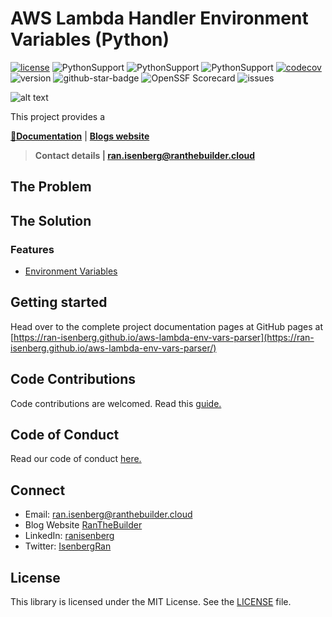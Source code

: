 
# AWS Lambda Handler Environment Variables (Python)

[![license](https://img.shields.io/github/license/ran-isenberg/aws-lambda-env-vars-parser)](https://github.com/ran-isenberg/aws-lambda-env-vars-parser/blob/master/LICENSE)
![PythonSupport](https://img.shields.io/static/v1?label=python&message=3.8.1&color=blue?style=flat-square&logo=python)
![PythonSupport](https://img.shields.io/static/v1?label=python&message=3.9&color=blue?style=flat-square&logo=python)
![PythonSupport](https://img.shields.io/static/v1?label=python&message=3.10&color=blue?style=flat-square&logo=python)
[![codecov](https://codecov.io/gh/ran-isenberg/aws-lambda-env-vars-parser/branch/main/graph/badge.svg?token=P2K7K4KICF)](https://codecov.io/gh/ran-isenberg/aws-lambda-env-vars-parser)
![version](https://img.shields.io/github/v/release/ran-isenberg/aws-lambda-env-vars-parser)
![github-star-badge](https://img.shields.io/github/stars/ran-isenberg/aws-lambda-env-vars-parser.svg?style=social)
![OpenSSF Scorecard](https://api.securityscorecards.dev/projects/github.com/ran-isenberg/aws-lambda-env-vars-parser/badge)
![issues](https://img.shields.io/github/issues/ran-isenberg/aws-lambda-env-vars-parser)

![alt text](https://github.com/ran-isenberg/aws-lambda-env-vars-parser/blob/main/docs/media/banner.png?raw=true)

This project provides a

**[📜Documentation](https://ran-isenberg.github.io/aws-lambda-env-vars-parser/)** | **[Blogs website](https://www.ranthebuilder.cloud)**
> **Contact details | ran.isenberg@ranthebuilder.cloud**


## **The Problem**


## **The Solution**



### **Features**


- [Environment Variables](https://www.ranthebuilder.cloud/post/aws-lambda-cookbook-environment-variables)

## Getting started
Head over to the complete project documentation pages at GitHub pages at [https://ran-isenberg.github.io/aws-lambda-env-vars-parser](https://ran-isenberg.github.io/aws-lambda-env-vars-parser/)

## Code Contributions
Code contributions are welcomed. Read this [guide.](https://github.com/ran-isenberg/aws-lambda-env-vars-parser/blob/main/CONTRIBUTING.md)

## Code of Conduct
Read our code of conduct [here.](https://github.com/ran-isenberg/aws-lambda-env-vars-parser/blob/main/CODE_OF_CONDUCT.md)

## Connect
* Email: [ran.isenberg@ranthebuilder.cloud](mailto:ran.isenberg@ranthebuilder.cloud)
* Blog Website [RanTheBuilder](https://www.ranthebuilder.cloud)
* LinkedIn: [ranisenberg](https://www.linkedin.com/in/ranisenberg/)
* Twitter: [IsenbergRan](https://twitter.com/IsenbergRan)


## License
This library is licensed under the MIT License. See the [LICENSE](https://github.com/ran-isenberg/aws-lambda-env-vars-parser/blob/main/LICENSE) file.
